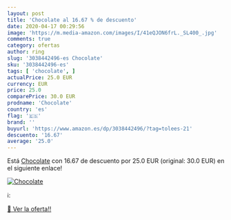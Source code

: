 ```yaml
---
layout: post
title: 'Chocolate al 16.67 % de descuento'
date: 2020-04-17 00:29:56
image: 'https://m.media-amazon.com/images/I/41eQJON6frL._SL400_.jpg'
comments: true
category: ofertas
author: ring
slug: '3038442496-es Chocolate'
sku: '3038442496-es'
tags: [ 'chocolate', ]
actualPrice: 25.0 EUR
currency: EUR
price: 25.0
comparePrice: 30.0 EUR
prodname: 'Chocolate'
country: 'es'
flag: '🇪🇸'
brand: ''
buyurl: 'https://www.amazon.es/dp/3038442496/?tag=tolees-21'
descuento: '16.67'
average: '25.0'
---
```


Está [Chocolate](https://www.amazon.es/dp/3038442496/?tag=tolees-21) con 16.67 de descuento por 25.0 EUR (original: 30.0 EUR) en el siguiente enlace!

[![Chocolate](https://m.media-amazon.com/images/I/41eQJON6frL._SL400_.jpg)](https://www.amazon.es/dp/3038442496/?tag=tolees-21)

ℹ️:


[🛒 Ver la oferta!!](https://www.amazon.es/dp/3038442496/?tag=tolees-21)

